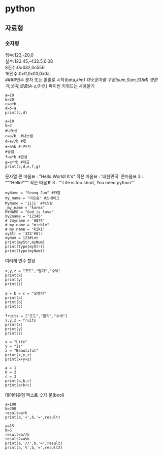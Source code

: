 # python
## 자료형
### 숫자형
정수:123,-20,0\
실수:123.45,-432.5,6.08\
8진수:0o432,0o556\
16진수:0xff,0x00,0x0a\
####변수
문자 또는 밑줄로 시작(beta,_kim)
대소문자를 구분(sum,Sum,SUM)
영문자,숫자,밑줄(A-z,0-9,_)
파이썬 키워드는 사용불가
~~~
a=10
b=20
c=a+b
d=b-a
print(c,d)
~~~
~~~
a=10
b=3
#나눗셈
c=a/b  #나눗셈
d=a//b #몫
e=a%b #나머지
#곱셈
f=a*b #곱셈
g=a**b #제곱
print(c,d,e,f,g)
~~~
문자열
큰 따옴표 : "Hello World! It's"
작은 따옴표 : '대한민국'
큰따옴표 3 : """Hello!"""
작은 따옴표 3 : '''Life is too short, You need python'''
~~~
myName = "Seung Jun" #카멜
my_name = "이승준" #스네이크
MyName = 'jiji' #파스칼
_my_name = "korea"
MYNAME = "God is love"
my2name = "12345"
# 2myname = '9874'
# my-name = "michle"
# my name = "kiki"
myStr = '123'#Str
myNum = 123#int
print(myStr,myNum)
print(type(myStr))
print(type(myNum))
~~~
여러개 변수 할당
~~~
x,y,z = "포도","딸기","수박"
print(x)
print(y)
print(z)
~~~
~~~
a = b = c = "오렌지"
print(a)
print(b)
print(c)
~~~
~~~
fruits = ["포도","딸기","수박"]
x,y,z = fruits
print(x)
print(y)
print(z)
~~~
~~~
x = "Life"
y = "is"
z = "Beautiful"
print(x,y,z)
print(x+y+z)
~~~
~~~
a = 1
b = 2
c = 3
print(a,b,c)
print(a+b+c)
~~~
데이터유형
텍스트
숫자
불(bool)
~~~
a=100
b=200
result=a+b
print(a,'+',b,'=',result)
~~~
~~~
a=15
b=5
result=a//b
result2=a%b
print(a,'//',b,'=',result)
print(a,'%',b,'=',result2)
~~~
